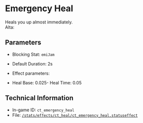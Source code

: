 # Emergency Heal

Heals you up almost immediately.  
Alta: 

## Parameters

- Blocking Stat: `emiJam`
- Default Duration: 2s
- Effect parameters: 

- Heal Base: 0.025- Heal Time: 0.05

## Technical Information

- In-game ID: `ct_emergency_heal`
- File: [`/stats/effects/ct_heal/ct_emergency_heal.statuseffect`](https://github.com/Ceterai/Enternia/blob/main/stats/effects/ct_heal/ct_emergency_heal.statuseffect)
